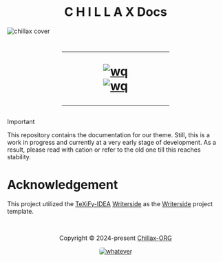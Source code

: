 <h1 align="center">C H I L L A X Docs</h1>

![chillax cover](https://github.com/warrayquipsome/Chillax/assets/84565593/eedd9969-6f6d-4cf0-8885-89cefa473085)
<h1>
    <div align="center">
        <hr width="250px"/>
        <div align="center">
        <a href="https://discord.com/invite/DrfX6286kF" target="_blank">
            <img src="https://img.shields.io/discord/881453188509753384?logo=discord&style=for-the-badge&logoColor=red&logoSize=auto&label=CHILLAX Support" alt="wq"/>
        </a>
        </div>
            <a href="https://github.com/Chillax-ORG/chillaxdocs/actions/workflows/build-docs.yml" target="_blank">
                <img src="https://github.com/Chillax-ORG/chillaxdocs/actions/workflows/build-docs.yml/badge.svg" alt="wq"/>
            </a>
        <hr width="250px"/>
    </div>
</h1>

> [!important]
> This repository contains the documentation for our theme.
> Still, this is a work in progress and currently at a very
> early stage of development.
> As a result, please read with cation or refer to the old one
> till this reaches stability.

# Acknowledgement

This project utilized the [TeXiFy-IDEA](https://github.com/Hannah-Sten/TeXiFy-IDEA)
[Writerside](https://github.com/Hannah-Sten/TeXiFy-IDEA/tree/56b74c73f448b4562f9b23ef6258ef36d8353837/Writerside)
as the [Writerside](https://www.jetbrains.com/writerside/) project template.

&#160;

<p align="center">Copyright &copy; 2024-present 
   <a href="https://github.com/Chillax-ORG" target="_blank">Chillax-ORG</a>
</p>

<p align="center">
   <a href="LICENSE">
      <img src="https://img.shields.io/static/v1.svg?style=for-the-badge&label=License&message=MIT&colorA=A500&colorB=FEE9B4"
         alt="whatever" style="border-radius: 5px"/>
   </a>
</p>